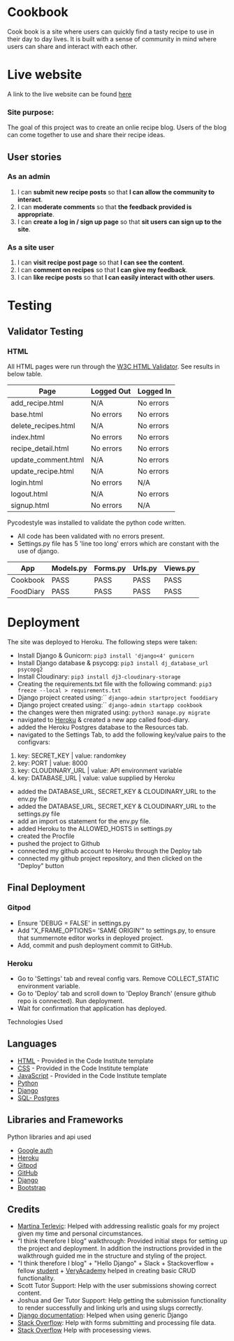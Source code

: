 # Cookbook
Cook book is a site where users can quickly find a tasty recipe to use in their day to day lives.
It is built with a sense of community in mind where users can share and interact with each other. 

# Live website
A link to the live website can be found [here](https://food-diary.herokuapp.com/)

### Site purpose:
The goal of this project was to create an onlie recipe blog.  Users of the blog can come together to use and share their recipe ideas. 

## User stories
### As an admin
1. I can **submit new recipe posts** so that **I can allow the community to interact**.
2. I can **moderate comments** so that **the feedback provided is appropriate**.
3. I can **create a log in / sign up page** so that **sit users can sign up to the site**.

### As a site user
1. I can **visit recipe post page** so that **I can see the content**.
2. I can **comment on recipes** so that **I can give my feedback**.
3. I can **like recipe posts** so that **I can easily interact with other users**.


# Testing 

## Validator Testing

### HTML

All HTML pages were run through the [W3C HTML Validator](https://validator.w3.org/). See results in below table.

| Page                 | Logged Out | Logged In |
|----------------------|------------|-----------|
| add_recipe.html      | N/A        | No errors |
| base.html            | No errors  | No errors |
| delete_recipes.html  | N/A        | No errors |
| index.html           | No errors  | No errors |
| recipe_detail.html   | No errors  | No errors |
| update_comment.html  | N/A        | No errors |
| update_recipe.html   | N/A        | No errors |
| login.html           | No errors  | N/A       |
| logout.html          | N/A        | No errors |
| signup.html          | No errors  | N/A       |



Pycodestyle was installed to validate the python code written.

- All code has been validated with no errors present.
- Settings.py file has 5 'line too long' errors which are constant with the use of django.

| App       | Models.py |    Forms.py    | Urls.py | Views.py |
|-----------|-----------|----------------|---------|----------|
| Cookbook  |    PASS   |      PASS      |   PASS  |   PASS   |
| FoodDiary |    PASS   |      PASS      |   PASS  |   PASS   |


# Deployment
The site was deployed to Heroku. The following steps were taken:
- Install Django & Gunicorn:
```pip3 install 'django<4' gunicorn```
- Install Django database & psycopg:
```pip3 install dj_database_url psycopg2```
- Install Cloudinary:
```pip3 install dj3-cloudinary-storage```
- Creating the requirements.txt file with the following command:
```pip3 freeze --local > requirements.txt```
- Django project created using:``
```django-admin startproject fooddiary```
- Django project created using:``
```django-admin startapp cookbook```
- the changes were then migrated using:
```python3 manage.py migrate```
- navigated to [Heroku](www.heroku.com) & created a new app called food-diary.
- added the Heroku Postgres database to the Resources tab.
- navigated to the Settings Tab, to add the following key/value pairs to the configvars:
1. key: SECRET_KEY | value: randomkey
2. key: PORT | value: 8000
3. key: CLOUDINARY_URL | value: API environment variable
4. key: DATABASE_URL | value: value supplied by Heroku
- added the DATABASE_URL, SECRET_KEY & CLOUDINARY_URL to the env.py file
- added the DATABASE_URL, SECRET_KEY & CLOUDINARY_URL to the settings.py file
- add an import os statement for the env.py file.
- added Heroku to the ALLOWED_HOSTS in settings.py
- created the Procfile
- pushed the project to Github
- connected my github account to Heroku through the Deploy tab
- connected my github project repository, and then clicked on the "Deploy" button

## Final Deployment

### Gitpod
- Ensure 'DEBUG = FALSE' in settings.py
- Add "X_FRAME_OPTIONS= 'SAME ORIGIN'" to settings.py, to ensure that summernote editor works in deployed project.
- Add, commit and push deployment commit to GitHub.

### Heroku
- Go to 'Settings' tab and reveal config vars. Remove COLLECT_STATIC environment variable.
- Go to 'Deploy' tab and scroll down to 'Deploy Branch' (ensure github repo is connected). Run deployment.
- Wait for confirmation that application has deployed.

Technologies Used 

## Languages 

+ [HTML](https://en.wikipedia.org/wiki/HTML "HTML") - Provided in the Code Institute template
+ [CSS](https://en.wikipedia.org/wiki/CSS "CSS") - Provided in the Code Institute template
+ [JavaScript](http://en.wikipedia.org/wiki/JavaScript "JavaScript") - Provided in the Code Institute template
+ [Python](https://en.wikipedia.org/wiki/Python_(programming_language) "Python")
+ [Django](https://www.djangoproject.com/ "Django")
+ [SQL- Postgres](https://www.postgresql.org/ "SQL - Postgres")


## Libraries and Frameworks
Python libraries and api used
- [Google auth](https://google-auth.readthedocs.io/en/master/index.html)
- [Heroku](https://www.heroku.com/)
- [Gitpod](https://www.gitpod.io/)
- [GitHub](https://github.com/)
- [Django](https://www.djangoproject.com/)
- [Bootstrap](https://getbootstrap.com/)

## Credits

- [Martina Terlevic](https://github.com/SephTheOverwitch): Helped with addressing realistic goals for my project given my time and personal circumstances. 
- “I think therefore I blog” walkthrough: Provided initial steps for setting up the project and deployment. In addition the instructions provided in the walkthrough guided me in the structure and styling of the project. 
-  "I think therefore I blog" + "Hello Django" + Slack + Stackoverflow + fellow  [student](https://github.com/CluelessBiker) + [VeryAcademy](https://www.youtube.com/watch?v=pNVgLDKrK40) helped in creating basic CRUD functionality. 
- Scott Tutor Support: Help with the user submissions showing correct content. 
- Joshua and Ger Tutor Support: Help getting the submission functionality to render successfully and linking urls and using slugs correctly. 
- [Django documentation](https://docs.djangoproject.com/en/4.1/topics/http/file-uploads/): Helped when using generic Django 
- [Stack Overflow](https://stackoverflow.com/questions/4526273/what-does-enctype-multipart-form-data-mean): Help with forms submitting and processing file data. 
- [Stack Overflow](https://stackoverflow.com/questions/37207742/django-redirect) Help with procesessing views.

